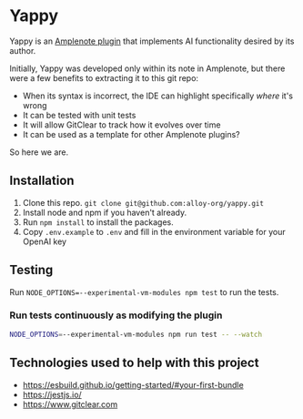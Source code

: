 # Yappy

Yappy is an [Amplenote plugin](https://www.amplenote.com/help/developing_amplenote_plugins) that implements 
AI functionality desired by its author. 

Initially, Yappy was developed only within its note in Amplenote, but there were a few benefits to extracting 
it to this git repo:

* When its syntax is incorrect, the IDE can highlight specifically *where* it's wrong
* It can be tested with unit tests
* It will allow GitClear to track how it evolves over time
* It can be used as a template for other Amplenote plugins?

So here we are.

## Installation

1. Clone this repo. `git clone git@github.com:alloy-org/yappy.git`
2. Install node and npm if you haven't already. 
3. Run `npm install` to install the packages.  
4. Copy `.env.example` to `.env` and fill in the environment variable for your OpenAI key

## Testing

Run `NODE_OPTIONS=--experimental-vm-modules npm test` to run the tests.

### Run tests continuously as modifying the plugin

```bash
NODE_OPTIONS=--experimental-vm-modules npm run test -- --watch
```

## Technologies used to help with this project

* https://esbuild.github.io/getting-started/#your-first-bundle
* https://jestjs.io/
* https://www.gitclear.com
